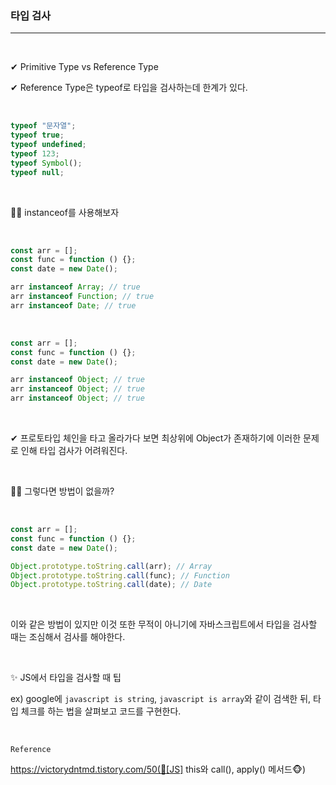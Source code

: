 ### 타입 검사

---

<br>

✔ Primitive Type vs Reference Type

✔ Reference Type은 typeof로 타입을 검사하는데 한계가 있다.

<br>

```js
typeof "문자열";
typeof true;
typeof undefined;
typeof 123;
typeof Symbol();
typeof null;
```

<br>

🙋‍♂️ instanceof를 사용해보자

<br>

```js
const arr = [];
const func = function () {};
const date = new Date();

arr instanceof Array; // true
arr instanceof Function; // true
arr instanceof Date; // true
```

<br>

```js
const arr = [];
const func = function () {};
const date = new Date();

arr instanceof Object; // true
arr instanceof Object; // true
arr instanceof Object; // true
```

<br>

✔ 프로토타입 체인을 타고 올라가다 보면 최상위에 Object가 존재하기에 이러한 문제로 인해 타입 검사가 어려워진다.

<br>

🤦‍♂️ 그렇다면 방법이 없을까?

<br>

```js
const arr = [];
const func = function () {};
const date = new Date();

Object.prototype.toString.call(arr); // Array
Object.prototype.toString.call(func); // Function
Object.prototype.toString.call(date); // Date
```

<br>

이와 같은 방법이 있지만 이것 또한 무적이 아니기에 자바스크립트에서 타입을 검사할 때는 조심해서 검사를 해야한다.

<br>

✨ JS에서 타입을 검사할 때 팁

ex) google에 `javascript is string`, `javascript is array`와 같이 검색한 뒤, 타입 체크를 하는 법을 살펴보고 코드를 구현한다.

<br>

`Reference`

https://victorydntmd.tistory.com/50(🙈[JS] this와 call(), apply() 메서드🐵)
